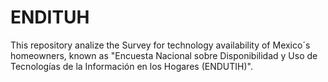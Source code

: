 # ENDITUH
This repository analize the Survey for technology availability of Mexico´s homeowners, known as "Encuesta Nacional sobre Disponibilidad y Uso de Tecnologías de la Información en los Hogares (ENDUTIH)".
